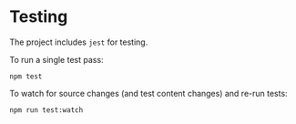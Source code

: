 # Testing

The project includes `jest` for testing.

To run a single test pass:

```
npm test
```

To watch for source changes (and test content changes) and re-run tests:

```
npm run test:watch
```
